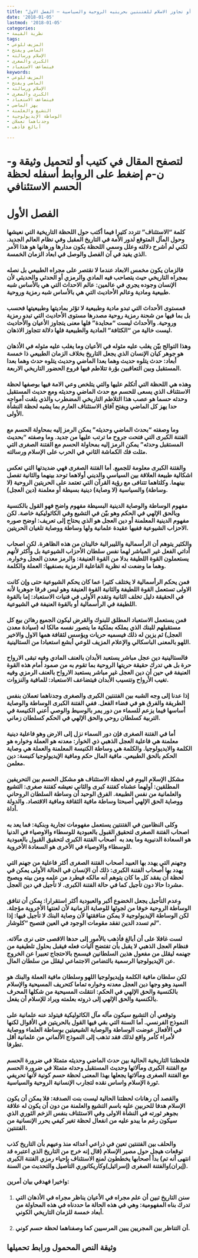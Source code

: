 ```yaml
---
title: "لحظة الحسم الاستئنافي، أو تجاوز الاسلام للفتنتين بحريتيه الروحية والسياسية – الفصل الاول"
date: '2018-01-05'
lastmod: '2018-01-05'
categories:
- نظرية القيمة
tags:
- المزيف للوعي
- الماضي ويفتح
- الإسلام ورسالته
- الكبرى والصغرى
- فيتضاعف الاستعباد
keywords:
- المزيف للوعي
- الماضي ويفتح
- الإسلام ورسالته
- الكبرى والصغرى
- فيتضاعف الاستعباد
- يهز الماضي
- التشيع والعلمنة
- الوساطة الإيديولوجية
- وجدناهما تعملان
- أبالغ فأذهب

---
```

# **لتصفح المقال في كتيب أو لتحميل وثيقة و-ن-م إضغط على الروابط أسفله** **لحظة الحسم الاستئنافي**

# الفصل الأول

### كلمة “الاستئناف” تتردد كثيرا فيما أكتب حول اللحظة التاريخية التي نعيشها وحول المآل المتوقع لدور الأمة في التاريخ المقبل وفي نظام العالم الجديد. لكني لم أشرح دلالته وعلل وسمي اللحظة بكون مدارها ورهانها هو هذا الأمر الذي يفيد في آن الفصل والوصل في ابعاد الزمان الخمسة.

### فالزمان يكون مخمس الابعاد عندما لا نقتصر على مجراه الطبيعي بل نصله بمجراه التاريخي حيث يتصاحب فيه المادي والرمزي أو الحدثي والحديثي لأن الإنسان وجوده يجري في عالمين: عالم الاحداث التي هي بالأساس شبه طبيعية ومادية وعالم الأحاديث التي هي بالأساس شبه رمزية وروحية.

### فمستوى الأحداث التي تبدو مادية وطبيعية لا تؤثر بماديتها وطبيعيتها فحسب بل بما فيها من شحنة رمزية روحية مصدرها مستوى الأحاديث التي تبدو رمزية وروحية. والأحداث ليست “محايدة” فلها معنى يتجاوز الأعيان والأحاديث ليست خالية من “الكثافة” المادية والطبيعية فلها دلالة تتجاوز الاذهان.

### وهذا التوالج بيّن يغلب عليه مثوله في الأعيان وما يغلب عليه مثوله في الأذهان هو جوهر كيان الإنسان الذي يجعل التاريخ بخلاف الزمان الطبيعي ذا خمسة أبعاد: حدث يتلوه حديث وهما بعدا الماضي وحديث يتلوه حدث وهما بعدا المستقبل وبين التعاقبين بؤرة تتلاطم فيها فروع الحضور التاريخي الاربعة.

### وهذه هي اللحظة التي أتكلم عليها والتي يتلخص وعي الامة فيها بوصفها لحظة الاستئناف الذي يسعى للحسم مع حدث الماضي وحديثه ومع حديث المستقبل وحدثه حسما هو عصب هذا التلاطم التاريخي المضطرب والذي بلغت أمواجه حدا يهز كل الماضي ويفتح آفاق الاستئناف العارم بما يشبه لحظة النشأة الأولى.

### وما وصفته “بحدث الماضي وحديثه” يمكن الرمز إليه بمحاولة الحسم مع الفتنة الكبرى التي فتحت جروح ما ترتب عليها من جديد. وما وصفته “بحديث المستقبل وحدثه” يمكن الرمز إليه بمحاولة الحسم مع الفتنة الصغرى التي مثلت فك الكماشة الثاني في الحرب على الإسلام ورسالته.

### والفتنة الكبرى معلومة للجميع. أما الفتنة الصغرى فهي ضديدتها التي تعكس اشكالية طبيعة العلاقة بين السياسي والديني أولاهما توحد بينهما والثانية تفصل بينهما. وكلتاهما تتنافى مع رؤية القرآن التي تعتمد على الحريتين الروحية (لا وساطة) والسياسية (لا وصاية) دينية بسيطة أو معلمنة (دين العجل).

### مفهوم الوساطة والوصاية الدينية البسيطة مفهوم واضح فهو القول بالكنسية وبالحق الإلهي في الحكم وهو بيّن في التشيع وفي الكاثوليكية خاصة. لكن مفهوم الدينية المعلمنة أو دين العجل هو الذي يحتاج إلى تعريف: اوضح صوره الاحزاب الشيوعية ففيها عقيدة علمانية ولها وساطة ووصاية تلغيان الحريتين.

### والكثير يتوهم أن الرأسمالية والليبرالية خاليتان من هذه الظاهرة. لكن اصحاب أداتي الفعل غير المباشر لهما نفس سلطان الأحزاب الشيوعية بل وأكثر لأنهم يستعملون القوة اللطيفة بدلا من القوة العنيفة: والرمز معدن العجل وخواره. وهما ما وضعت له نظرية الفاعلية الرمزية بصنفيها: العملة والكلمة.

### فمن يحكم الرأسمالية لا يختلف كثيرا عما كان يحكم الشيوعية حتى وإن كانت الاولى تستعمل القوة اللطيفة والثانية القوة العنيفة وهو ليس فرقا جوهريا لأنه في الحقيقة دليل تخلف الثانية وتقدم الأولى في فنيات الاستعباد: إما بالقوة اللطيفة في الرأسمالية أو بالقوة العنيفة في الشيوعية.

### فمن يستعمل الاستعباد المطلق للبنوك والقرض ليكون الجميع رهائن بيع كل مستقبلهم للبنك الذي يملكه بملكية ما يتصور نفسه مالكا له (سيادة معدن العجل) ثم يزين له ذلك فيسميه حريات ويؤسس لثقافة همها الاول والاخير اللهو بالمعنى الباسكالي والإعلام المزيف للوعي أبشع استعبادا من الستالينية.

### فالستالينية دين عجل مباشر يستعبد الأبدان بالعنف المادي وفيه تبقى الارواح حرة بل هي تدرك حقيقة حريتها الروحية بما تقوم به من صمود أمام هذه القوة العنيفة في حين أن دين العجل غير مباشر يستعبد الارواح بالعنف الرمزي وفيه تغيب الأرواح وتتسيب الأبدان فيتضاعف الاستعباد: للمافية والنزوات.

### إذا عدنا إلى وجه الشبه بين الفتنتين الكبرى والصغرى وجدناهما تعملان بنفس الطريقة والفرق هو في فضاء الفعل. ففي الفتنة الكبرى الوساطة والوصاية أساسها فيما يزعم للسماء من دور يمر بالوسيط والوصي أعني الكنيسة في التربية كسلطان روحي والحق الإلهي في الحكم كسلطان زماني.

### أما في الفتنة الصغرى فإن دور السماء نزل إلى الارض وهو فاعلية دينية معلمنة هي فاعلية العجل الذهبي ذي الخوار: معدنه هو العملة وخواره هو الكلمة والايديولوجيا. والكلمة هي وساطة الكنيسة المعلمنة والعملة هي وصاية الحكم بالحق الطبيعي. مافية المال حكم ومافية الإيديولوجيا كنيسة: دين معلمن.

### مشكل الإسلام اليوم في لحظة الاستئناف هو مشكل الحسم بين التحريفين المطلقين: أولهما عشناه كفتنة كبرى والثاني نعيشه كفتنة صغرى: التشيع والعلمانية من نفس الطبيعة. الفرق الوحيد أن وساطة السلطان الروحاني ووصاية الحق الإلهي أصبحتا وساطة مافية الثقافة ومافية الاقتصاد. والدولة أداة.

### وكلى النظامين في الفتنتين يستعمل مفهومات تجارية وبنكية: فما يعد به اصحاب الفتنة الصغرى لتحقيق القبول بالعبودية للوسطاء والاوصياء في الدنيا هو السعادة الدنيوية وما يعد به  أصحاب الفتنة الكبرى لتحقيق القبول بالعبودية للوسطاء والاوصياء في الأخرى هو السعادة الأخروية.

### وجهنم التي يهدد بها العبيد أصحاب الفتنة الصغرى أكثر فاعلية من جهنم التي يهدد بها أصحاب الفتنة الكبرى: ذلك أن الإنسان في الحالة الأولى يمكن في لحظة أن يفقد كل ما كان يتوهم أنه مالكه فيطرد من علمه ومن بيته ويصبح مشردا حالا دون تأجيل كما في حالة الفتنة الكبرى. لا تأجيل في دين العجل.

### وعدم التأجيل يجعل الخضوع أكبر والعبودية أكثر استقرارا: يمكن أن تنافق الوساطة الروحية خوفا من لجوئها للوصاية الزمانية لأن لعنتها الأخروية مؤجلة. لكن الوساطة الإيديولوجية لا يمكن منافقتها لأن وصاية البنك لا تأجيل فيها: إذا لم تسدد الدين تفقد مقومات الوجود في العين فتصبح “كلوشار”.

### لست غافلا على أن أبالغ فأذهب بالأمور إلى حدها الاقصى حتى نرى مآلاته. فنظام العجل الذهبي لا يقبل بأن تفتضح آليات فعله فيقبل بحلول تلطيفية من جهنمه ليقلل من مفعول هذين السلطانين فيسمح بالاحتجاج تعبيرا عن الخروج عن الإيديولوجيا الرسمية بالتضامن الاجتماعي ليقلل من سلطان المال.

### لكن سلطان مافية الكلمة وإيديولوجيا اللهو وسلطان مافية العملة والبنك هو السيد وهو وجها دين العجل معدنه وخواره تماما كتحريف المسيحية والإسلام بالكنسية والحق الإلهي في الحكم: انتقلت المسيحية من شكلها المحرف بالكنسية والحق الإلهي إلى ذروته بعلمته ويراد للإسلام أن يفعل.

### وتوقعي أن التشيع سيكون مآله مآل الكاثوليكية فيتولد عنه علمانية على النموذج الفرنسي. أما السنة التي بقي فيها القول بالحريتين في الأقوال لكنها في الأفعال عوضت الوساطة والوصاية الشيعيتين بوساطة العلماء ووصاية لأمراء كأمر واقع لذلك فقد تذهب إلى النموذج الألماني من علمانية أقل تطرفا.

### فلحظتنا التاريخية الحالية بين حدث الماضي وحديثه متمثلا في ضرورة الحسم مع الفتنة الكبرى ومآلاتها وحديث المستقبل وحدثه متمثلا في ضرورة الحسم مع الفتنة الصغرى ومآلاتها يجعلها بهذا المعنى لحظة حسم كونية لأنها تحريفي ثورة الإسلام واساس نقده لتجارب الإنسانية الروحية والسياسية.

### والقصد أن رهانات لحظتنا الحالية ليست بنت الصدفة: فلا يمكن أن يكون الإسلام هدفا للحربين عليه باسم التشيع والعلمنة من دون أن يكون له علاقة بجوهر ثورته في النشأة الاولى وفي الاستئناف بنفس الزخم الثوري الذي سيكون رغم ما يبدو عليه من انفعال لحظة تغير كيفي يحرر الإنسانية من الفتنتين.

### والحلف بين الفتنتين تعين في ذراعي أعدائه منذ وعيهم بأن التاريخ كذب توقعات هيجل حول مصير الإسلام (قال إنه خرج من التاريخ الذي اعتبره قد انتهى أنه تم) بدأ أصحابها يخططون لمنع الاستئناف بإحياء رمزي الفتنة الكبرى (إيران)والفتنة الصغرى (إسرائيل)وكاريكاتوري التأصيل والتحديث من السنة.

### واخيرا فهدفي بيان أمرين:

1. ### سنن التاريخ تبين أن علم مجراه في الأعيان يناظر مجراه في الأذهان التي تدرك بناه المفهومية: وهي في هذه الحالة ما حددناه في هذه المحاولة من أبعاد خمسة للزمان التاريخي الكوني.
2. ### أن التناظر بين المجريين يبين المرسيين كما وصفناهما لحظة حسم كوني.

## وثيقة النص المحمول ورابط تحميلها

###